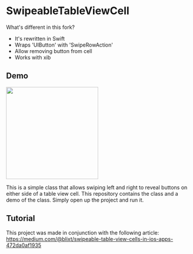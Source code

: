 SwipeableTableViewCell
======================

What's different in this fork?
 * It's rewritten in Swift
 * Wraps 'UIButton' with 'SwipeRowAction'
 * Allow removing button from cell
 * Works with xib

## Demo
  
<img src="https://github.com/Dudi00/SwipeableTableViewCell/blob/master/Screenshots/example.gif" width="250px" />
 
This is a simple class that allows swiping left and right to reveal
buttons on either side of a table view cell. This repository contains
the class and a demo of the class. Simply open up the project and run
it.

Tutorial
--------

This project was made in conjunction with the following article:
https://medium.com/@blixt/swipeable-table-view-cells-in-ios-apps-472da0af1935
